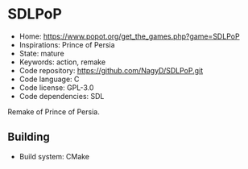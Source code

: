 # SDLPoP

- Home: https://www.popot.org/get_the_games.php?game=SDLPoP
- Inspirations: Prince of Persia
- State: mature
- Keywords: action, remake
- Code repository: https://github.com/NagyD/SDLPoP.git
- Code language: C
- Code license: GPL-3.0
- Code dependencies: SDL

Remake of Prince of Persia.

## Building

- Build system: CMake
